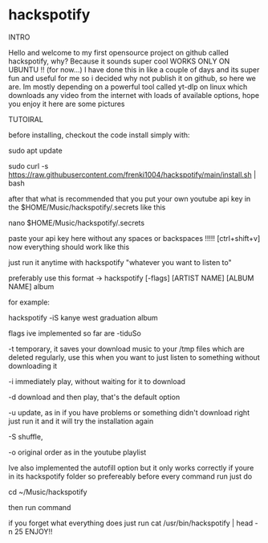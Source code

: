 # hackspotify
INTRO

Hello and welcome to my first opensource project on github called hackspotify, why? Because it sounds super cool
WORKS ONLY ON UBUNTU !! (for now...)
I have done this in like a couple of days and its super fun and useful for me so i decided why not publish it on github, so here we are.
Im mostly depending on a powerful tool called yt-dlp on linux which downloads any video from the internet with loads of available options, hope you enjoy it here are some pictures




TUTOIRAL

before installing, checkout the code
install simply with: 

sudo apt update

sudo curl -s https://raw.githubusercontent.com/frenki1004/hackspotify/main/install.sh | bash


after that what is recommended that you put your own youtube api key in the $HOME/Music/hackspotify/.secrets like this

nano $HOME/Music/hackspotify/.secrets

paste your api key here without any spaces or backspaces !!!!! [ctrl+shift+v]
now everything should work like this


just run it anytime with
hackspotify "whatever you want to listen to"

preferably use this format -> 
hackspotify [-flags] [ARTIST NAME] [ALBUM NAME] album


for example:

hackspotify -iS kanye west graduation album


flags ive implemented so far are -tiduSo

-t temporary, it saves your download music to your /tmp files which are deleted regularly, use this when you want to just listen to something without downloading it

-i immediately play, without waiting for it to download

-d download and then play, that's the default option

-u update, as in if you have problems or something didn't download right just run it and it will try the installation again

-S shuffle, 

-o original order as in the youtube playlist

Ive also implemented the autofill option but it only works correctly if youre in its hackspotify folder
so prefereably before every command run just do 

cd ~/Music/hackspotify

then run command

if you forget what everything does just run cat /usr/bin/hackspotify | head -n 25
ENJOY!!
